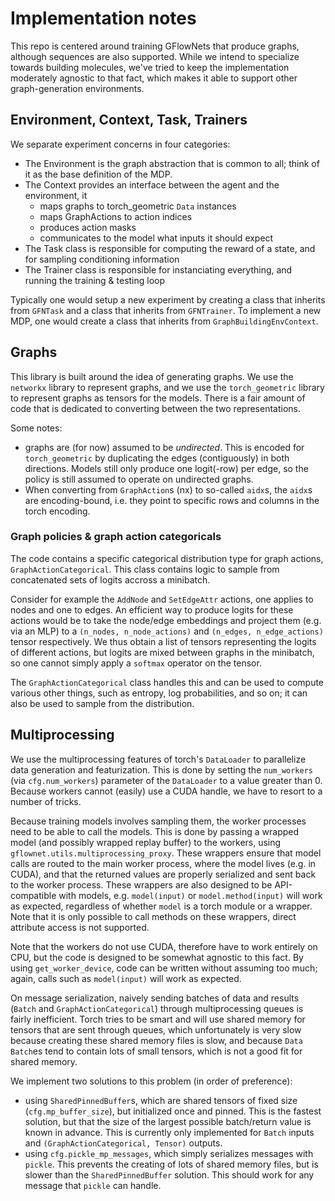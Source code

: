 # Implementation notes

This repo is centered around training GFlowNets that produce graphs, although sequences are also supported. While we intend to specialize towards building molecules, we've tried to keep the implementation moderately agnostic to that fact, which makes it able to support other graph-generation environments.

## Environment, Context, Task, Trainers

We separate experiment concerns in four categories:
- The Environment is the graph abstraction that is common to all; think of it as the base definition of the MDP.
- The Context provides an interface between the agent and the environment, it 
    - maps graphs to torch_geometric `Data` 
  instances
    - maps GraphActions to action indices
    - produces action masks
    - communicates to the model what inputs it should expect
- The Task class is responsible for computing the reward of a state, and for sampling conditioning information 
- The Trainer class is responsible for instanciating everything, and running the training & testing loop

Typically one would setup a new experiment by creating a class that inherits from `GFNTask` and a class that inherits from `GFNTrainer`. To implement a new MDP, one would create a class that inherits from `GraphBuildingEnvContext`. 


## Graphs

This library is built around the idea of generating graphs. We use the `networkx` library to represent graphs, and we use the `torch_geometric` library to represent graphs as tensors for the models. There is a fair amount of code that is dedicated to converting between the two representations.

Some notes:
- graphs are (for now) assumed to be _undirected_. This is encoded for `torch_geometric` by duplicating the edges (contiguously) in both directions. Models still only produce one logit(-row) per edge, so the policy is still assumed to operate on undirected graphs.
- When converting from `GraphAction`s (nx) to so-called `aidx`s, the `aidx`s are encoding-bound, i.e. they point to specific rows and columns in the torch encoding.


### Graph policies & graph action categoricals

The code contains a specific categorical distribution type for graph actions, `GraphActionCategorical`. This class contains logic to sample from concatenated sets of logits accross a minibatch. 

Consider for example the `AddNode` and `SetEdgeAttr` actions, one applies to nodes and one to edges. An efficient way to produce logits for these actions would be to take the node/edge embeddings and project them (e.g. via an MLP) to a `(n_nodes, n_node_actions)` and `(n_edges, n_edge_actions)` tensor respectively. We thus obtain a list of tensors representing the logits of different actions, but logits are mixed between graphs in the minibatch, so one cannot simply apply a `softmax` operator on the tensor. 

The `GraphActionCategorical` class handles this and can be used to compute various other things, such as entropy, log probabilities, and so on; it can also be used to sample from the distribution.

## Multiprocessing 

We use the multiprocessing features of torch's `DataLoader` to parallelize data generation and featurization. This is done by setting the `num_workers` (via `cfg.num_workers`) parameter of the `DataLoader` to a value greater than 0. Because workers cannot (easily) use a CUDA handle, we have to resort to a number of tricks.

Because training models involves sampling them, the worker processes need to be able to call the models. This is done by passing a wrapped model (and possibly wrapped replay buffer) to the workers, using `gflownet.utils.multiprocessing_proxy`. These wrappers ensure that model calls are routed to the main worker process, where the model lives (e.g. in CUDA), and that the returned values are properly serialized and sent back to the worker process. These wrappers are also designed to be API-compatible with models, e.g. `model(input)` or `model.method(input)` will work as expected, regardless of whether `model` is a torch module or a wrapper. Note that it is only possible to call methods on these wrappers, direct attribute access is not supported.

Note that the workers do not use CUDA, therefore have to work entirely on CPU, but the code is designed to be somewhat agnostic to this fact. By using `get_worker_device`, code can be written without assuming too much; again, calls such as `model(input)` will work as expected.

On message serialization, naively sending batches of data and results (`Batch` and `GraphActionCategorical`) through multiprocessing queues is fairly inefficient. Torch tries to be smart and will use shared memory for tensors that are sent through queues, which unfortunately is very slow because creating these shared memory files is slow, and because `Data` `Batch`es tend to contain lots of small tensors, which is not a good fit for shared memory.

We implement two solutions to this problem (in order of preference):
- using `SharedPinnedBuffer`s, which are shared tensors of fixed size (`cfg.mp_buffer_size`), but initialized once and pinned. This is the fastest solution, but that the size of the largest possible batch/return value is known in advance. This is currently only implemented for `Batch` inputs and `(GraphActionCategorical, Tensor)` outputs.
- using `cfg.pickle_mp_messages`, which simply serializes messages with `pickle`. This prevents the creating of lots of shared memory files, but is slower than the `SharedPinnedBuffer` solution. This should work for any message that `pickle` can handle.